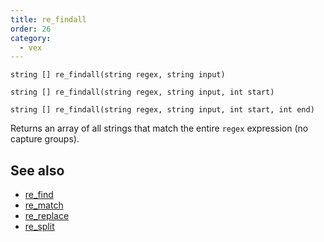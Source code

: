 ```yaml
---
title: re_findall
order: 26
category:
  - vex
---
```


`string [] re_findall(string regex, string input)`

`string [] re_findall(string regex, string input, int start)`

`string [] re_findall(string regex, string input, int start, int end)`

Returns an array of all strings that match the entire `regex` expression (no capture groups).

## See also

- [re_find](re_find.html)
- [re_match](re_match.html)
- [re_replace](re_replace.html)
- [re_split](re_split.html)
